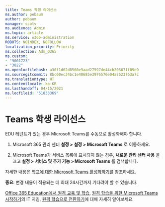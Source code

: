 ```yaml
---
title: Teams 학생 라이선스
ms.author: pebaum
author: pebaum
manager: scotv
ms.audience: Admin
ms.topic: article
ms.service: o365-administration
ROBOTS: NOINDEX, NOFOLLOW
localization_priority: Priority
ms.collection: Adm_O365
ms.custom:
- "9001723"
- "3822"
ms.openlocfilehash: a30f1d02d8560e9aad27597de44cb206671f09e9
ms.sourcegitcommit: 8bc60ec34bc1e40685e3976576e04a2623f63a7c
ms.translationtype: HT
ms.contentlocale: ko-KR
ms.lasthandoff: 04/15/2021
ms.locfileid: "51833369"
---
```

# <a name="teams-student-licenses"></a>Teams 학생 라이선스

EDU 테넌트가 있는 경우 Microsoft Teams를 수동으로 활성화해야 합니다.

1. Microsoft 365 관리 센터 **설정 > 설정 > Microsoft Teams** 로 이동하세요. 

2. Microsoft Teams가 서비스 목록에 표시되지 않는 경우, **새로운 관리 센터 사용** 을 끄고 **설정 > 서비스 및 추가 기능 > Microsoft Teams** 를 검색합니다. 

자세한 내용은 [학교에 대한 Microsoft Teams 활성화하기](https://docs.microsoft.com/microsoft-365/education/intune-edu-trial/enable-microsoft-teams#enable-microsoft-teams-for-your-school-1)를 참조하세요. 

**중요**: 변경 내용이 적용되는 데 최대 24시간까지 기다려야 할 수 있습니다.

[Office 365 Education에서 원격 교육 및 학습](https://support.office.com/article/remote-teaching-and-learning-in-office-365-education-f651ccae-7b65-478b-8366-51bb884025c4), [원격 학습을 위한 Microsoft Teams 시작하기](https://docs.microsoft.com/MicrosoftTeams/remote-learning-edu)의 IT 지침, [원격 학습으로 전환하기](https://www.microsoft.com/education/remote-learning)에 대해 자세히 알아보세요.
